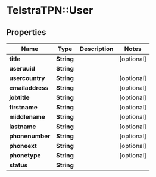 # TelstraTPN::User

## Properties
Name | Type | Description | Notes
------------ | ------------- | ------------- | -------------
**title** | **String** |  | [optional] 
**useruuid** | **String** |  | 
**usercountry** | **String** |  | [optional] 
**emailaddress** | **String** |  | [optional] 
**jobtitle** | **String** |  | [optional] 
**firstname** | **String** |  | [optional] 
**middlename** | **String** |  | [optional] 
**lastname** | **String** |  | [optional] 
**phonenumber** | **String** |  | [optional] 
**phoneext** | **String** |  | [optional] 
**phonetype** | **String** |  | [optional] 
**status** | **String** |  | 


